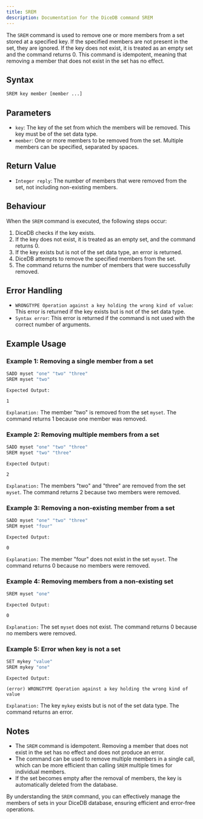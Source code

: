 ```yaml
---
title: SREM
description: Documentation for the DiceDB command SREM
---
```


The `SREM` command is used to remove one or more members from a set stored at a specified key. If the specified members are not present in the set, they are ignored. If the key does not exist, it is treated as an empty set and the command returns 0. This command is idempotent, meaning that removing a member that does not exist in the set has no effect.

## Syntax

```bash
SREM key member [member ...]
```

## Parameters

- `key`: The key of the set from which the members will be removed. This key must be of the set data type.
- `member`: One or more members to be removed from the set. Multiple members can be specified, separated by spaces.

## Return Value

- `Integer reply`: The number of members that were removed from the set, not including non-existing members.

## Behaviour

When the `SREM` command is executed, the following steps occur:

1. DiceDB checks if the key exists.
2. If the key does not exist, it is treated as an empty set, and the command returns 0.
3. If the key exists but is not of the set data type, an error is returned.
4. DiceDB attempts to remove the specified members from the set.
5. The command returns the number of members that were successfully removed.

## Error Handling

- `WRONGTYPE Operation against a key holding the wrong kind of value`: This error is returned if the key exists but is not of the set data type.
- `Syntax error`: This error is returned if the command is not used with the correct number of arguments.

## Example Usage

### Example 1: Removing a single member from a set

```bash
SADD myset "one" "two" "three"
SREM myset "two"
```

`Expected Output:`

```
1
```

`Explanation:` The member "two" is removed from the set `myset`. The command returns 1 because one member was removed.

### Example 2: Removing multiple members from a set

```bash
SADD myset "one" "two" "three"
SREM myset "two" "three"
```

`Expected Output:`

```
2
```

`Explanation:` The members "two" and "three" are removed from the set `myset`. The command returns 2 because two members were removed.

### Example 3: Removing a non-existing member from a set

```bash
SADD myset "one" "two" "three"
SREM myset "four"
```

`Expected Output:`

```
0
```

`Explanation:` The member "four" does not exist in the set `myset`. The command returns 0 because no members were removed.

### Example 4: Removing members from a non-existing set

```bash
SREM myset "one"
```

`Expected Output:`

```
0
```

`Explanation:` The set `myset` does not exist. The command returns 0 because no members were removed.

### Example 5: Error when key is not a set

```bash
SET mykey "value"
SREM mykey "one"
```

`Expected Output:`

```
(error) WRONGTYPE Operation against a key holding the wrong kind of value
```

`Explanation:` The key `mykey` exists but is not of the set data type. The command returns an error.

## Notes

- The `SREM` command is idempotent. Removing a member that does not exist in the set has no effect and does not produce an error.
- The command can be used to remove multiple members in a single call, which can be more efficient than calling `SREM` multiple times for individual members.
- If the set becomes empty after the removal of members, the key is automatically deleted from the database.

By understanding the `SREM` command, you can effectively manage the members of sets in your DiceDB database, ensuring efficient and error-free operations.

